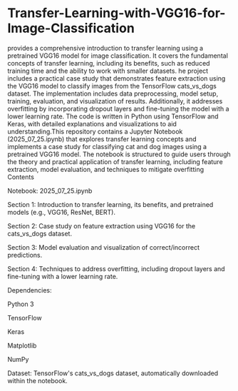 # Transfer-Learning-with-VGG16-for-Image-Classification
provides a comprehensive introduction to transfer learning using a pretrained VGG16 model for image classification. It covers the fundamental concepts of transfer learning, including its benefits, such as reduced training time and the ability to work with smaller datasets.
he project includes a practical case study that demonstrates feature extraction using the VGG16 model to classify images from the TensorFlow cats_vs_dogs dataset. The implementation includes data preprocessing, model setup, training, evaluation, and visualization of results. Additionally, it addresses overfitting by incorporating dropout layers and fine-tuning the model with a lower learning rate. The code is written in Python using TensorFlow and Keras, with detailed explanations and visualizations to aid understanding.This repository contains a Jupyter Notebook (2025_07_25.ipynb) that explores transfer learning concepts and implements a case study for classifying cat and dog images using a pretrained VGG16 model. The notebook is structured to guide users through the theory and practical application of transfer learning, including feature extraction, model evaluation, and techniques to mitigate overfitting
Contents





Notebook: 2025_07_25.ipynb





Section 1: Introduction to transfer learning, its benefits, and pretrained models (e.g., VGG16, ResNet, BERT).



Section 2: Case study on feature extraction using VGG16 for the cats_vs_dogs dataset.



Section 3: Model evaluation and visualization of correct/incorrect predictions.



Section 4: Techniques to address overfitting, including dropout layers and fine-tuning with a lower learning rate.



Dependencies:





Python 3



TensorFlow



Keras



Matplotlib



NumPy



Dataset: TensorFlow's cats_vs_dogs dataset, automatically downloaded within the notebook.
